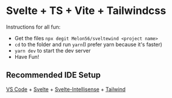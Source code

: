 # Svelte + TS + Vite + Tailwindcss
Instructions for all fun:
- Get the files ```npx degit Melon56/sveltewind <project name>```
- ```cd``` to the folder and run ```yarn```(I prefer yarn because it's faster)
- ```yarn dev``` to start the dev server
- Have Fun!
## Recommended IDE Setup
[VS Code](https://code.visualstudio.com/) + [Svelte](https://marketplace.visualstudio.com/items?itemName=svelte.svelte-vscode) + [Svelte-Intellisense](https://marketplace.visualstudio.com/items?itemName=ardenivanov.svelte-intellisense) + [Tailwind](https://marketplace.visualstudio.com/items?itemName=bradlc.vscode-tailwindcss)